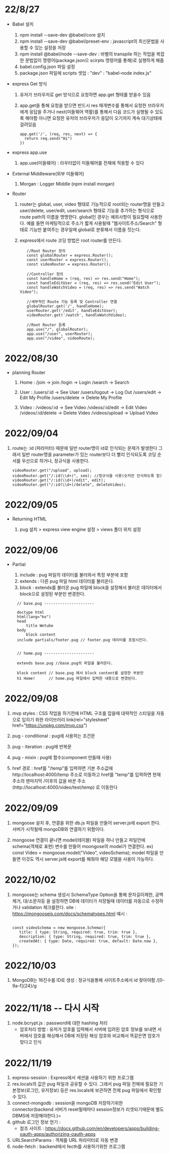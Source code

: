 # 22/8/27

- Babel 설치

  1. npm install --save-dev @babel/core 설치
  2. npm install --save-dev @babel/preset-env
     : javascript의 최신문법을 사용할 수 있는 설정을 저장
  3. npm install @babel/node --save-dev
     : 바벨의 transpile 하는 작업을 복잡한 문법없이
     명령어(package.json으 scirpts 명령어를 통해)로 실행하게 해줌
  4. babel.config.json 파일 설정
  5. package.json 파일에 scripts 셋업
     : "dev" : "babel-node index.js"

- express Get 방식

  1. 유저가 브라우저로 get 방식으로 요청하면 app.get 형태롤 받을수 있음
  2. app.get을 통해 요청을 받으면 반드시 res 매개변수를 통해서 요청한 브라우저에게
     응답을 주거나 next(미들웨어 역활)를 통해서 다음 코드가 실행될 수 있도록 해야함
     아니면 요청한 유저의 브라우저가 응답이 오기까지 계속 대기상태에 걸려있음

     ```JS
     app.get('/', (req, res, next) => {
       return req.send("Hi")
     })
     ```

- express app.use

  1. app.use(미들웨어) : 라우터없이 미들웨어를 전체에 적용할 수 있다

- External Middleware(외부 미들웨어)

  1. Morgan : Logger Middle (npm install morgan)

- Router

  1. router는 global, user, video 형태로 기능적으로
     root되는 router명을 만들고 user/delete, user/edit, user/search
     형태로 기능을 추가하는 형식으로 route path의 이름을 명명한다.
     global인 경우는 예외사항이 필요할때 사용한다. 예를 들면 마케팅적으로
     주소가 짧게 사용될때 "웹사이트주소/Search" 형태로 기능만 붙여주는 경우일때
     global로 분류해서 이름을 짓는다.

  2. express에서 route 코딩 방법은 root router를 만든다.

     ```JS
        //Root Router 정의
        const globalRouter = express.Router();
        const userRouter = express.Router();
        const videoRouter = express.Router();

        //Controller 정의
        const handleHome = (req, res) => res.send("Home");
        const handleEditUser = (req, res) => res.send("Edit User");
        const handleWatchVideo = (req, res) => res.send("Watch Video");

        //세부적인 Route 기능 등록 및 Controller 연결
        globalRouter.get('/', handleHome);
        userRouter.get('/edit', handleEditUser);
        videoRouter.get('/watch', handleWatchVideo);

        //Root Router 등록
        app.use("/", globalRouter);
        app.use("/user", userRouter);
        app.use("/video", videoRoute);
     ```

# 2022/08/30

- planning Router

  1.  Home
      : /join -> join
      /login -> Login
      /search -> Search

  2.  User
      : /users/:id -> See User
      /users/logout -> Log Out
      /users/edit -> Edit My Profile
      /users/delete -> Delete My Profile

  3.  Video
      : /videos/:id -> See Video
      /videos/:id/edit -> Edit Video
      /videos/:id/delete -> Delete Video
      /videos/upload -> Upload Video

# 2022/09/04

1.  route는 :id (파라미터) 때문에 일반 router명이 id로 인식되는 문제가 발생한다
    그래서 일반 router명을 parameter가 있는 router보다 더 빨리 인식되도록 코딩
    순서를 우선으로 하거나, 정규식을 사용한다.

    ```JS
    videoRouter.get("/upload", upload);
    videoRouter.get("/:id(\\d+)", see); //정규식을 사용(숫자만 인식하도록 함)
    videoRouter.get("/:id(\\d+)/edit", edit);
    videoRouter.get("/:id(\\d+)/delete", deleteVideo);

    ```

# 2022/09/05

- Returning HTML

  1. pug 설치 > express view engine 설정 > views 폴더 위치 설정

# 2022/09/06

- Partial

  1. include : pug 파일의 데이터를 불러와서 특정 부분에 포함
  2. extends : 다른 pug 파일 html 데이터를 불러온다.
  3. block : extends를 불러온 pug 파일에 block을 설정해서
     불러온 데이터에서 block으로 설정된 부분만 변경한다.

  ```PUG
    // base.pug ----------------------

    doctype html
    html(lang="ko")
    head
        title Wetube
    body
        block content
    include partials/footer.pug // footer.pug 데이터를 포함시킨다.


    // home.pug ----------------------

    extends base.pug //base.pug의 파일을 불러온다.

    block content // base.pug 에서 block content를 설정한 부분만
    h1 Home!      // home.pug 파일에서 입력한 내용으로 변경된다.

  ```

# 2022/09/08

1. mvp styles : CSS 작업을 하기전에 HTML 구조를 잡을때 대략적인 스타일을
   자동으로 입히기 위한 라이브러리
   link(rel="stylesheet" href="https://unpkg.com/mvp.css")

2. pug - conditional : pug에 사용하는 조건문
3. pug - iteration : pug에 반복문
4. pug - mixin : pug에 함수(component 만들때 사용)
5. href 경로 : href를 "/temp"를 입력하면 기본 주소값에 http://localhost:4000/temp 주소로 이동하고
   href를 "temp"를 입력하면 현재 주소의 맨마지막 /이후의 값을 바꾼 주소(http://localhost:4000/video/test/temp)
   로 이동한다

# 2022/09/09

1. mongoose 설치 후, 연결을 위한 db.js 파일을 만들어 server.js에
   export 한다. 서버가 시작될때 mongoDB와 연결하기 위함이다.

2. mongoose 연결이 끝나면 model(테이블) 파일을 하나 만들고
   파일안에 schema(객체로 표현) 변수를 만들어 moongose의 model가 연결한다. ex) const Video = mongoose.model("Video", videoSchema);
   model 파일을 만들면 이것도 역시 server.js에 export를 해줘야 해당 모델을 사용이 가능하다.

# 2022/10/02

1. mongoose는 schema 생성시 SchemaType Option을 통해 문자길이제한, 공백제거, 대/소문자등
   을 설정하면 DB에 데이터가 저장될때 데이터를 자동으로 수정하거나 validation 체크를한다.
   site : https://mongoosejs.com/docs/schematypes.html
   예시 :

   ```JS

   const videoSchema = new mongoose.Schema({
      title: { type: String, required: true, trim: true },
      description: { type: String, required: true, trim: true },
      createdAt: { type: Date, required: true, default: Date.now },
   });

   ```

# 2022/10/03

1. MongoDB는 16진수를 ID로 생성 : 정규식을통해 사이트주소에서 id 찾아야함 /[0-9a-f]{24}/g

# 2022/11/18 -- 다시 시작

1. node.bcrypt.js : password에 대한 hashing 처리
   - 암호처리 방법 : 유저가 암호를 입력해서 서버에 입려된 암호 정보를 보내면
     서버에서 암호를 해싱해서 DB에 저장된 해싱 암호와 비교해서 똑같은면 암호가 맞다고 인식

# 2022/11/19

1. express-session : Express에서 세션을 사용하기 위한 프로그램
2. res.locals의 값은 pug 파일과 공유할 수 있다. 그래서 pug 파일 전체에 필요한 기본정보(로그인, 유저정보)
   등은 res.locals에 보관하면 전체 pug 파일에서 확인할 수 있다.
3. connect-mongodb : session을 mongoDB 저장하기위한 connector(backend 서버가 reset될때마다 session정보가 리셋되기때문에
   별도 DBMS에 저장해야한다.)=
4. github 로그인 정보 얻기 :
   - 참조 사이트 : https://docs.github.com/en/developers/apps/building-oauth-apps/authorizing-oauth-apps
5. URLSearchParams : 객체를 URL 파라미터로 자동 변경
6. node-fetch : backend에서 fecth를 사용하기위한 프로그램

